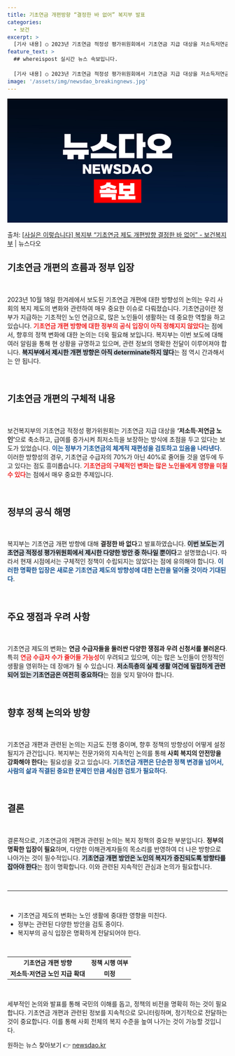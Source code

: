 ```yaml
---
title: 기초연금 개편방향 “결정한 바 없어” 복지부 발표
categories:
  - 보건
excerpt: >
  [기사 내용] ○ 2023년 기초연금 적정성 평가위원회에서 기초연금 지급 대상을 저소득저연금 노인으로 축소하…
feature_text: >
  ## whereispost 실시간 뉴스 속보입니다.

  [기사 내용] ○ 2023년 기초연금 적정성 평가위원회에서 기초연금 지급 대상을 저소득저연금 노인으로 축소하…
image: '/assets/img/newsdao_breakingnews.jpg'
---
```


![뉴스다오 속보](/assets/img/newsdao_breakingnews.jpg)

<p>출처: <a href="https://newsdao.kr/2211" rel="dofollow">[사실은 이렇습니다] 복지부 “기초연금 제도 개편방향 결정한 바 없어” - 보건복지부</a> | 뉴스다오</p>

<h2 data-ke-size="size26">기초연금 개편의 흐름과 정부 입장</h2>

<p data-ke-size="size16">&nbsp;</p>

<p>2023년 10월 18일 한겨레에서 보도된 기초연금 개편에 대한 방향성의 논의는 우리 사회의 복지 제도의 변화와 관련하여 매우 중요한 이슈로 다뤄졌습니다. 기초연금이란 정부가 지급하는 기초적인 노인 연금으로, 많은 노인들이 생활하는 데 중요한 역할을 하고 있습니다. <b><span style="color: #ee2323;">기초연금 개편 방향에 대한 정부의 공식 입장이 아직 정해지지 않았다</span></b>는 점에서, 향후의 정책 변화에 대한 논의는 더욱 필요해 보입니다. 복지부는 이번 보도에 대해 여러 알림을 통해 현 상황을 규명하고 있으며, 관련 정보의 명확한 전달이 이루어져야 합니다. <b><span style="background-color: #21538527;">복지부에서 제시한 개편 방향은 아직 determinate하지 않다</span></b>는 점 역시 간과해서는 안 됩니다.</p>

<p data-ke-size="size16">&nbsp;</p>

<h2 data-ke-size="size26">기초연금 개편의 구체적 내용</h2>

<p data-ke-size="size16">&nbsp;</p>

<p>보건복지부의 기초연금 적정성 평가위원회는 기초연금 지급 대상을 <b>‘저소득·저연금 노인’</b>으로 축소하고, 급여를 증가시켜 최저소득을 보장하는 방식에 초점을 두고 있다는 보도가 있었습니다. <b><span style="color: #1a5490;">이는 정부가 기초연금의 체계적 재편성을 검토하고 있음을 나타낸다</span></b>. 이러한 방향성의 경우, 기초연금 수급자의 70%가 아닌 40%로 줄어들 것을 염두에 두고 있다는 점도 흥미롭습니다. <b><span style="color: #ee2323;">기초연금의 구체적인 변화는 많은 노인들에게 영향을 미칠 수 있다</span></b>는 점에서 매우 중요한 주제입니다.</p>

<p data-ke-size="size16">&nbsp;</p>

<h2 data-ke-size="size26">정부의 공식 해명</h2>

<p data-ke-size="size16">&nbsp;</p>

<p>복지부는 기초연금 개편 방향에 대해 <b>결정한 바 없다</b>고 발표하였습니다. <b><span style="background-color: #21538527;">이번 보도는 기초연금 적정성 평가위원회에서 제시한 다양한 방안 중 하나일 뿐이다</span></b>고 설명했습니다. 따라서 현재 시점에서는 구체적인 정책이 수립되지는 않았다는 점에 유의해야 합니다. <b><span style="color: #1a5490;">이러한 명확한 입장은 새로운 기초연금 제도의 방향성에 대한 논란을 덜어줄 것이라 기대된다</span></b>.</p>

<p data-ke-size="size16">&nbsp;</p>

<h2 data-ke-size="size26">주요 쟁점과 우려 사항</h2>

<p data-ke-size="size16">&nbsp;</p>

<p>기초연금 제도의 변화는 <b>연금 수급자들을 둘러싼 다양한 쟁점과 우려 신청서를 불러온다</b>. 특히 <b><span style="color: #ee2323;">연금 수급자 수가 줄어들 가능성</span></b>이 우려되고 있으며, 이는 많은 노인들이 안정적인 생활을 영위하는 데 장애가 될 수 있습니다. <b><span style="background-color: #21538527;">저소득층의 실제 생활 여건에 밀접하게 관련되어 있는 기초연금은 여전히 중요하다</span></b>는 점을 잊지 말아야 합니다.</p>

<p data-ke-size="size16">&nbsp;</p>

<h2 data-ke-size="size26">향후 정책 논의와 방향</h2>

<p data-ke-size="size16">&nbsp;</p>

<p>기초연금 개편과 관련된 논의는 지금도 진행 중이며, 향후 정책의 방향성이 어떻게 설정될지가 관건입니다. 복지부는 전문가와의 지속적인 논의를 통해 <b>사회 복지의 안전망을 강화해야 한다</b>는 필요성을 갖고 있습니다. <b><span style="color: #1a5490;">기초연금 개편은 단순한 정책 변경을 넘어서, 사람의 삶과 직결된 중요한 문제인 만큼 세심한 검토가 필요하다</span></b>.</p>

<p data-ke-size="size16">&nbsp;</p>

<h2 data-ke-size="size26">결론</h2>

<p data-ke-size="size16">&nbsp;</p>

<p>결론적으로, 기초연금의 개편과 관련된 논의는 복지 정책의 중요한 부분입니다. <b>정부의 명확한 입장이 필요</b>하며, 다양한 이해관계자들의 목소리를 반영하여 더 나은 방향으로 나아가는 것이 필수적입니다. <b><span style="background-color: #21538527;">기초연금 개편 방안은 노인의 복지가 증진되도록 방향타를 잡아야 한다</span></b>는 점이 명확합니다. 이와 관련된 지속적인 관심과 논의가 필요합니다.</p>

<p data-ke-size="size16">&nbsp;</p>

<hr>

<p data-ke-size="size16">&nbsp;</p>

<ul>
    <li>기초연금 제도의 변화는 노인 생활에 중대한 영향을 미친다.</li>
    <li>정부는 관련된 다양한 방안을 검토 중이다.</li>
    <li>복지부의 공식 입장은 명확하게 전달되어야 한다.</li>
</ul>

<p data-ke-size="size16">&nbsp;</p>

<table style="border-collapse: collapse; width: 100%;">
    <tbody>
        <tr>
            <td style="text-align: center; height: 17px;"><b>기초연금 개편 방향</b></td>
            <td style="text-align: center; height: 17px;"><b>정책 시행 여부</b></td>
        </tr>
        <tr>
            <td style="text-align: center; height: 17px;"><b>저소득·저연금 노인 지급 확대</b></td>
            <td style="text-align: center; height: 17px;"><b>미정</b></td>
        </tr>
    </tbody>
</table>

<p data-ke-size="size16">&nbsp;</p>

<p>세부적인 논의와 발표를 통해 국민의 이해를 돕고, 정책의 비전을 명확히 하는 것이 필요합니다. 기초연금 개편과 관련된 정보를 지속적으로 모니터링하며, 정기적으로 전달하는 것이 중요합니다. 이를 통해 사회 전체의 복지 수준을 높여 나가는 것이 가능할 것입니다.</p> 

원하는 뉴스 찾아보기 👉 <a href="https://newsdao.kr" rel="dofollow">newsdao.kr</a>



